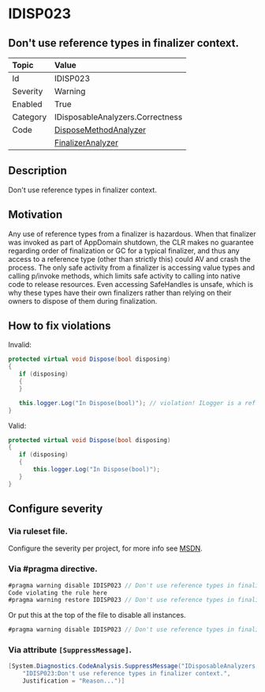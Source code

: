 # IDISP023
## Don't use reference types in finalizer context.

| Topic    | Value
| :--      | :--
| Id       | IDISP023
| Severity | Warning
| Enabled  | True
| Category | IDisposableAnalyzers.Correctness
| Code     | [DisposeMethodAnalyzer](https://github.com/DotNetAnalyzers/IDisposableAnalyzers/blob/master/IDisposableAnalyzers/Analyzers/DisposeMethodAnalyzer.cs)
|          | [FinalizerAnalyzer](https://github.com/DotNetAnalyzers/IDisposableAnalyzers/blob/master/IDisposableAnalyzers/Analyzers/FinalizerAnalyzer.cs)

## Description

Don't use reference types in finalizer context.

## Motivation

Any use of reference types from a finalizer is hazardous. When that finalizer was invoked as part of AppDomain shutdown, the CLR makes no guarantee regarding order of finalization or GC for a typical finalizer, and thus any access to a reference type (other than strictly this) could AV and crash the process. The only safe activity from a finalizer is accessing value types and calling p/invoke methods, which limits safe activity to calling into native code to release resources. Even accessing SafeHandles is unsafe, which is why these types have their own finalizers rather than relying on their owners to dispose of them during finalization.

## How to fix violations

Invalid:

```cs
protected virtual void Dispose(bool disposing)
{
   if (disposing)
   {
   }

   this.logger.Log("In Dispose(bool)"); // violation! ILogger is a ref type and we're not inside the above block
}
```

Valid:

```cs
protected virtual void Dispose(bool disposing)
{
   if (disposing)
   {
       this.logger.Log("In Dispose(bool)");
   }
}
```

<!-- start generated config severity -->
## Configure severity

### Via ruleset file.

Configure the severity per project, for more info see [MSDN](https://msdn.microsoft.com/en-us/library/dd264949.aspx).

### Via #pragma directive.
```C#
#pragma warning disable IDISP023 // Don't use reference types in finalizer context.
Code violating the rule here
#pragma warning restore IDISP023 // Don't use reference types in finalizer context.
```

Or put this at the top of the file to disable all instances.
```C#
#pragma warning disable IDISP023 // Don't use reference types in finalizer context.
```

### Via attribute `[SuppressMessage]`.

```C#
[System.Diagnostics.CodeAnalysis.SuppressMessage("IDisposableAnalyzers.Correctness", 
    "IDISP023:Don't use reference types in finalizer context.", 
    Justification = "Reason...")]
```
<!-- end generated config severity -->
